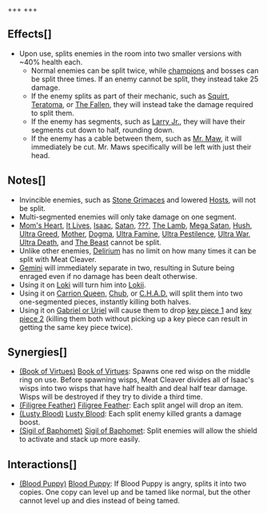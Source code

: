 +++
+++

Effects[]
---------


* Upon use, splits enemies in the room into two smaller versions with ~40% health each.
	+ Normal enemies can be split twice, while [champions](/wiki/Champion "Champion") and bosses can be split three times. If an enemy cannot be split, they instead take 25 damage.
	+ If the enemy splits as part of their mechanic, such as [Squirt](/wiki/Squirt "Squirt"), [Teratoma](/wiki/Teratoma "Teratoma"), or [The Fallen](/wiki/The_Fallen "The Fallen"), they will instead take the damage required to split them.
	+ If the enemy has segments, such as [Larry Jr.](/wiki/Larry_Jr. "Larry Jr."), they will have their segments cut down to half, rounding down.
	+ If the enemy has a cable between them, such as [Mr. Maw](/wiki/Mr._Maw "Mr. Maw"), it will immediately be cut. Mr. Maws specifically will be left with just their head.


Notes[]
-------


* Invincible enemies, such as [Stone Grimaces](/wiki/Stone_Grimace "Stone Grimace") and lowered [Hosts](/wiki/Host "Host"), will not be split.
* Multi-segmented enemies will only take damage on one segment.
* [Mom's Heart](/wiki/Mom%27s_Heart "Mom's Heart"), [It Lives](/wiki/It_Lives "It Lives"), [Isaac](/wiki/Isaac_(Boss) "Isaac (Boss)"), [Satan](/wiki/Satan "Satan"), [???](/wiki/%3F%3F%3F_(Boss) "??? (Boss)"), [The Lamb](/wiki/The_Lamb "The Lamb"), [Mega Satan](/wiki/Mega_Satan "Mega Satan"), [Hush](/wiki/Hush "Hush"), [Ultra Greed](/wiki/Ultra_Greed "Ultra Greed"), [Mother](/wiki/Mother "Mother"), [Dogma](/wiki/Dogma "Dogma"), [Ultra Famine](/wiki/Ultra_Famine "Ultra Famine"), [Ultra Pestilence](/wiki/Ultra_Pestilence "Ultra Pestilence"), [Ultra War](/wiki/Ultra_War "Ultra War"), [Ultra Death](/wiki/Ultra_Death "Ultra Death"), and [The Beast](/wiki/The_Beast "The Beast") cannot be split.
* Unlike other enemies, [Delirium](/wiki/Delirium "Delirium") has no limit on how many times it can be split with Meat Cleaver.
* [Gemini](/wiki/Gemini "Gemini") will immediately separate in two, resulting in Suture being enraged even if no damage has been dealt otherwise.
* Using it on [Loki](/wiki/Loki "Loki") will turn him into [Lokii](/wiki/Lokii "Lokii").
* Using it on [Carrion Queen](/wiki/Carrion_Queen "Carrion Queen"), [Chub](/wiki/Chub "Chub"), or [C.H.A.D.](/wiki/C.H.A.D. "C.H.A.D.") will split them into two one-segmented pieces, instantly killing both halves.
* Using it on [Gabriel or Uriel](/wiki/Angel "Angel") will cause them to drop [key piece 1](/wiki/Key_Piece_1 "Key Piece 1") and [key piece 2](/wiki/Key_Piece_2 "Key Piece 2") (killing them both without picking up a key piece can result in getting the same key piece twice).


Synergies[]
-----------


* [(Book of Virtues)](/wiki/Book_of_Virtues "Book of Virtues") [Book of Virtues](/wiki/Book_of_Virtues "Book of Virtues"): Spawns one red wisp on the middle ring on use. Before spawning wisps, Meat Cleaver divides all of Isaac's wisps into two wisps that have half health and deal half tear damage. Wisps will be destroyed if they try to divide a third time.
* [(Filigree Feather)](/wiki/Filigree_Feather "Filigree Feather") [Filigree Feather](/wiki/Filigree_Feather "Filigree Feather"): Each split angel will drop an item.
* [(Lusty Blood)](/wiki/Lusty_Blood "Lusty Blood") [Lusty Blood](/wiki/Lusty_Blood "Lusty Blood"): Each split enemy killed grants a damage boost.
* [(Sigil of Baphomet)](/wiki/Sigil_of_Baphomet "Sigil of Baphomet") [Sigil of Baphomet](/wiki/Sigil_of_Baphomet "Sigil of Baphomet"): Split enemies will allow the shield to activate and stack up more easily.


Interactions[]
--------------


* [(Blood Puppy)](/wiki/Blood_Puppy "Blood Puppy") [Blood Puppy](/wiki/Blood_Puppy "Blood Puppy"): If Blood Puppy is angry, splits it into two copies. One copy can level up and be tamed like normal, but the other cannot level up and dies instead of being tamed.


